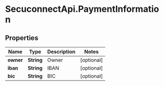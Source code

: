 # SecuconnectApi.PaymentInformation

## Properties
Name | Type | Description | Notes
------------ | ------------- | ------------- | -------------
**owner** | **String** | Owner | [optional] 
**iban** | **String** | IBAN | [optional] 
**bic** | **String** | BIC | [optional] 


